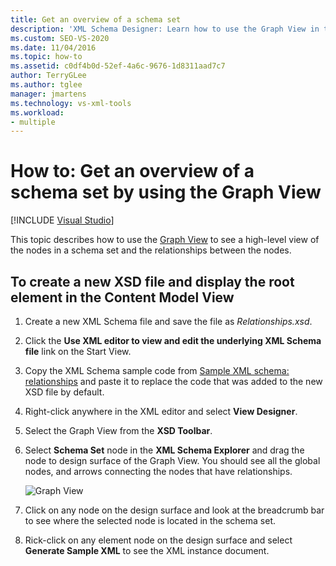 ```yaml
---
title: Get an overview of a schema set
description: 'XML Schema Designer: Learn how to use the Graph View in the XML Schema Explorer to see a high-level view of the nodes in a schema set and the relationships between the nodes.'
ms.custom: SEO-VS-2020
ms.date: 11/04/2016
ms.topic: how-to
ms.assetid: c0df4b0d-52ef-4a6c-9676-1d8311aad7c7
author: TerryGLee
ms.author: tglee
manager: jmartens
ms.technology: vs-xml-tools
ms.workload:
- multiple
---
```

# How to: Get an overview of a schema set by using the Graph View

 [!INCLUDE [Visual Studio](~/includes/applies-to-version/vs-windows-only.md)]

This topic describes how to use the [Graph View](../xml-tools/graph-view.md) to see a high-level view of the nodes in a schema set and the relationships between the nodes.

## To create a new XSD file and display the root element in the Content Model View

1. Create a new XML Schema file and save the file as *Relationships.xsd*.

2. Click the **Use XML editor to view and edit the underlying XML Schema file** link on the Start View.

3. Copy the XML Schema sample code from [Sample XML schema: relationships](../xml-tools/sample-xsd-file-relationships.md) and paste it to replace the code that was added to the new XSD file by default.

4. Right-click anywhere in the XML editor and select **View Designer**.

5. Select the Graph View from the **XSD Toolbar**.

6. Select **Schema Set** node in the **XML Schema Explorer** and drag the node to design surface of the Graph View. You should see all the global nodes, and arrows connecting the nodes that have relationships.

     ![Graph View](../xml-tools/media/relationshipingraphview.gif)

7. Click on any node on the design surface and look at the breadcrumb bar to see where the selected node is located in the schema set.

8. Rick-click on any element node on the design surface and select **Generate Sample XML** to see the XML instance document.
